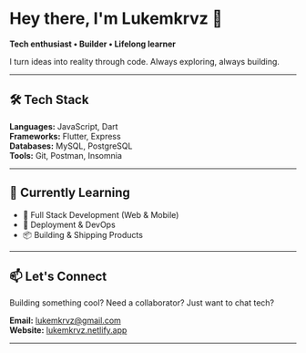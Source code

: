 # Hey there, I'm Lukemkrvz 👋

**Tech enthusiast • Builder • Lifelong learner**

I turn ideas into reality through code. Always exploring, always building.

---

## 🛠️ Tech Stack

**Languages:** JavaScript, Dart  
**Frameworks:** Flutter, Express  
**Databases:** MySQL, PostgreSQL  
**Tools:** Git, Postman, Insomnia

---

## 🌱 Currently Learning

- 🧱 Full Stack Development (Web & Mobile)
- 🚀 Deployment & DevOps
- 📦 Building & Shipping Products

---

## 📫 Let's Connect

Building something cool? Need a collaborator? Just want to chat tech?

**Email:** lukemkrvz@gmail.com  
**Website:** [lukemkrvz.netlify.app](https://lukemkrvz.netlify.app)

---


